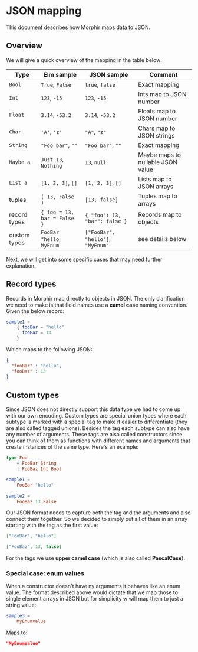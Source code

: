 # JSON mapping

This document describes how Morphir maps data to JSON.

## Overview

We will give a quick overview of the mapping in the table below: 

Type | Elm sample | JSON sample | Comment
---- | ---------- | ----------- | -------
`Bool` | `True`, `False` | `true`, `false` | Exact mapping
`Int` | `123`, `-15` | `123`, `-15` | Ints map to JSON number
`Float` | `3.14`, `-53.2` | `3.14`, `-53.2` | Floats map to JSON number
`Char` | `'A'`, `'z'` | `"A"`, `"z"` | Chars map to JSON strings
`String` | `"Foo bar"`, `""` | `"Foo bar"`, `""` | Exact mapping
`Maybe a` | `Just 13`, `Nothing` | `13`, `null` | Maybe maps to nullable JSON value
`List a` | `[1, 2, 3]`, `[]` | `[1, 2, 3]`, `[]` | Lists map to JSON arrays
tuples | `( 13, False )` | `[13, false]` | Tuples map to arrays
record types | `{ foo = 13, bar = False }`  | `{ "foo": 13, "bar": false }` | Records map to objects
custom types | `FooBar "hello`, `MyEnum` | `["FooBar", "hello"]`, `"MyEnum"` | see details below

Next, we will get into some specific cases that may need further explanation.

## Record types

Records in Morphir map directly to objects in JSON. The only clarification we need to make is that field names
use a **camel case** naming convention. Given the below record:

```elm
sample1 =
    { fooBar = "hello"
    , fooBaz = 13
    }
```

Which maps to the following JSON:

```json
{
  "fooBar" : "hello",
  "fooBaz" : 13
}
```

## Custom types

Since JSON does not directly support this data type we had to come up with our own encoding. Custom types
are special union types where each subtype is marked with a special tag to make it easier to differentiate
(they are also called tagged unions). Besides the tag each subtype can also have any number of arguments.
These tags are also called constructors since you can think of them as functions with different names and
arguments that create instances of the same type. Here's an example:

```elm
type Foo 
    = FooBar String
    | FooBaz Int Bool 

sample1 =
    FooBar "hello"
    
sample2 =    
    FooBaz 13 False
```

Our JSON format needs to capture both the tag and the arguments and also connect them together. So we 
decided to simply put all of them in an array starting with the tag as the first value:

```json
["FooBar", "hello"]
```

```json
["FooBaz", 13, false]
```

For the tags we use **upper camel case** (which is also called **PascalCase**).

### Special case: enum values

When a constructor doesn't have ny arguments it behaves like an enum value. The format described 
above would dictate that we map those to single element arrays in JSON but for simplicity w will
map them to just a string value:

```elm
sample3 =
    MyEnumValue
```

Maps to:

```json
"MyEnumValue"
```